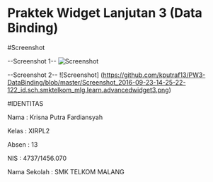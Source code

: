 # Praktek Widget Lanjutan 3 (Data Binding)

#Screenshot

--Screenshot 1--
![Screenshot](https://github.com/kputraf13/PW3-DataBinding/blob/master/Screenshot_2016-09-23-14-25-13-361_id.sch.smktelkom_mlg.learn.advancedwidget3.png)


--Screenshot 2--
![Screenshot] (https://github.com/kputraf13/PW3-DataBinding/blob/master/Screenshot_2016-09-23-14-25-22-122_id.sch.smktelkom_mlg.learn.advancedwidget3.png)


#IDENTITAS 

Nama : Krisna Putra Fardiansyah

Kelas : XIRPL2

Absen : 13

NIS : 4737/1456.070

Nama Sekolah : SMK TELKOM MALANG
